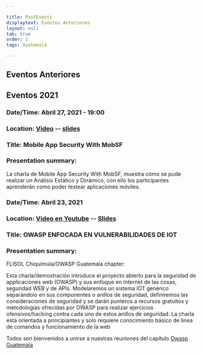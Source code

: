```yaml
---

title: PastEvents
displaytext: Eventos Anteriores
layout: null
tab: true
order: 2
tags: Guatemala

---
```


## Eventos Anteriores

## Eventos 2021

### Date/Time: Abril 27, 2021 - 19:00
### Location: [Video]( https://www.facebook.com/owaspgt/videos/6474172662608536 ) -- [slides]( https://drive.google.com/file/d/1cJS0lExWr2JujyE7f4nbJ9yGz6cUMLyw/view?usp=sharing )
### Title: Mobile App Security With MobSF
### Presentation summary: 

La charla de Mobile App Security With MobSF, muestra cómo se pude realizar un Análisis Estático y Dinámico, con ello los participantes aprenderán como poder testear aplicaciones móviles.

### Date/Time: Abril 23, 2021
### Location: [Video en Youtube](https://youtu.be/CnVFQ73_R7U?t=565) -- [Slides]( https://drive.google.com/file/d/1YM8JJOHVZd9hHVZ60JN_y3ySwSf7963p/view?usp=sharing )
### Title: OWASP ENFOCADA EN VULNERABILIDADES DE IOT
### Presentation summary: 

FLISOL Chiquimula/OWASP Guatemala chapter:

Esta charla/demostración introduce el proyecto abierto para la seguridad de applicaciones web (OWASP) y sus enfoque en Internet de las cosas, seguridad WEB y de APIs. Modelaremos un sistema IOT genérico separándolo en sus componentes o anillos de seguridad, definiremos las consideraciones de seguridad y se darán punteros a recursos gratuitos y metodologías ofrecidas por OWASP para realizar ejercicios ofensivos/hacking contra cada uno de estos anillos de seguridad. La charla está orientada a principiantes y solo requiere conocimiento básico de linea de comandos y funcionamiento de la web

Todos son bienvenidos a unirse a nuestras reuniones del capítulo
[Owasp Guatemala](https://www.facebook.com/owaspgt)
